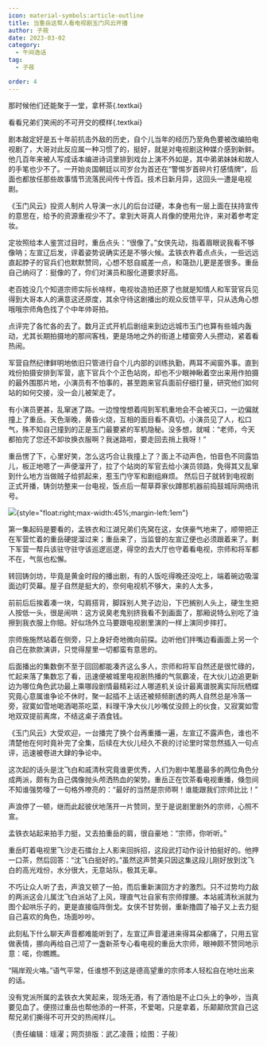 ```yaml
---
icon: material-symbols:article-outline
title: 当重岳这帮人看电视剧玉门风云开播
author: 子莜
date: 2023-03-02
category:
  - 午间逸话
tag:
  - 子莜

order: 4
---
```


那时候他们还能聚于一堂，拿杯茶{.textkai}

看看兄弟们笑闹的不可开交的模样{.textkai}

<!-- more -->

剧本敲定好是五十年前抗击外敌的历史，自个儿当年的经历乃至角色要被改编拍电视剧了，大哥对此反应属一种习惯了的，挺好，就是对电视剧这种媒介感到新鲜。他几百年来被人写成话本编进诗词里排到戏台上演不外如是，其中弟弟妹妹和故人的手笔也少不了。一开始炎国朝廷以司岁台为首还在“警惕岁首碎片打感情牌”，后面也都放任那些故事情节流落民间传十传百。技术日新月异，这回头一遭是电视剧。

《玉门风云》投资人制片人导演一水儿的后台过硬，本身也有一层上面在扶持宣传的意思在，给予的资源重视少不了。拿到大哥真人肖像的使用允许，来对着参考定妆。

定妆照给本人鉴赏过目时，重岳点头：“很像了。”女侠先动，指着眉眼说我看不够像呐；左宣辽后发，评着姿势说确实还是不够火候。孟铁衣杵着点点头，一些远远直起脖子的官兵们也默默赞同，心想不怒自威差一点，和蔼劲儿更是差很多。重岳自己纳闷了：挺像的了，你们对演员和服化道要求好高。

老百姓没几个知道宗师实际长啥样，电视妆造拍还原了也就是知情人和军营官兵见得到大哥本人的满意这还原度，其余守待这剧播出的观众反馈平平，只从选角心想哦哦宗师角色找了个中年帅哥拍。

点评完了各忙各的去了。数月正式开机后剧组来到边远城市玉门也算有些城内轰动，尤其长期拍摄地的那间客栈，更是场地之外的街道上楼窗旁人头攒动，紧着看热闹。

军营自然纪律鲜明地依旧只管进行自个儿内部的训练执勤，两耳不闻窗外事。直到戏份拍摄安排到军营，底下官兵个个正色站岗，却也不少眼神瞅着空出来用作拍摄的最外围那片地，小演员有不怕事的，甚至跑来官兵面前仔细打量，研究他们如何站的如何交接，没一会儿被架走了。

有小演员更甚，乱窜迷了路。一边惶惶想着闯到军机重地会不会被灭口，一边偏就撞上了重岳。天色渐晚，黄昏火烧，互相的面目看不真切。小演员见了人，松口气，殊不知自己撞到的正是玉门最要紧的军机隐秘。没多想，就喊：“老师，今天都拍完了您还不卸妆换衣服啊？我迷路啦，要走回去捎上我呀！”

重岳愣了下，心里好笑，怎么这巧合让我撞上了？面上不动声色，怕音色不同露馅儿，板正地嗯了一声便溜开了，拉了个站岗的军官去给小演员领路，免得其又乱窜到什么地方当做贼子给抓起来，惹玉门守军和剧组麻烦。
然后日子就转到电视剧正式开播，铸剑坊整来一台电视，饭点后一帮草莽家伙蹲那机器前捣鼓城际网络讯号。

![](./res/illustration/大哥看玉门风云（子莜）.webp){style="float:right;max-width:45%;margin-left:1em"}

第一集起码是要看的，孟铁衣和江湖兄弟们先窝在这，女侠豪气地来了，顺带把正在军营忙着的重岳硬提溜过来；重岳来了，当监督的左宣辽便也必须跟着来了。剩下军营一帮兵该驻守驻守该巡逻巡逻，得空的去大厅也守着看电视，宗师和将军都不在，气氛也松懈。

转回铸剑坊，毕竟是黄金时段的播出剧，有的人饭吃得晚还没吃上，端着碗边吸溜面边盯荧幕。屋子自然是挺大的，奈何电视机不够大，来的人太多，

前前后后挨着凑一块，勾肩搭背，脚踩别人凳子边沿，下巴搁别人头上，硬生生把人按低一头，很是闹哄：这方说臭老鬼别挤我看不到画面了，那厢说特么别吃了油擦到我衣服上你赔。好似场外立马要跟电视剧里演的一样上演同步摔打。

宗师施施然站着在侧旁，只上身好奇地微向前探。边听他们拌嘴边看画面上另一个自己在款款演讲，只觉得屋里一切都蛮有意思的。

后面播出的集数倒不至于回回都能凑齐这么多人，宗师和将军自然还是很忙碌的，忙起来落了集数忘了看，迅速便被城里电视剧热播的气氛霸凌，在大伙儿边追更新边为哪位角色武功最上乘哪段剧情最精彩过人哪道机关设计最离谱脱离实际阮栖蝶究竟心意属谁争论不休时，聚一起插不上话还被频频剧透的两人自然总是冷落一旁，寂寞如雪地喝酒喝茶吃菜，料理干净大伙儿吵嘴仗没顾上的伙食，又寂寞如雪地双双提前离席，不结这桌子酒食钱。

《玉门风云》大受欢迎，一台播完了换个台再重播一遍，左宣辽不露声色，谁也不清楚他在何时竟补完了全集，后续在大伙儿经久不衰的讨论里时常忽然插入一句点评，迅速被卷进大肆的争论中。

这次起的话头是沈飞白和戚清秋究竟谁更优秀，人们为剧中笔墨最多的两位角色分成两派，颇有为自己偶像抛头颅洒热血的架势。重岳正在饮茶看电视重播，倏忽间不知谁强势嚎了一句格外嘹亮的：“最好的当然是宗师啊！谁能跟我们宗师比比！”

声浪停了一顿，继而此起彼伏地荡开一片赞同，至于是说剧里剧外的宗师，心照不宣。

孟铁衣站起来拍手力挺，又去拍重岳的肩，很自豪地：“宗师，你听听。”

重岳盯着电视里飞沙走石擂台上人影来回拆招，这段武打动作设计拍挺好的。他押一口茶，然后回答：“沈飞白挺好的。”虽然这声赞美只因这集这段儿刚好放到沈飞白的高光戏份，水分很大，无意站队，极其无辜。

不巧让众人听了去，声浪又顿了一拍，而后重新演回方才的激烈。只不过势均力敌的两派这会儿属沈飞白派站了上风，理直气壮自家有宗师撑腰。本站戚清秋派就为图个起哄乐子的，更是直接临阵倒戈。女侠不甘势弱，重新撸圆了袖子又上去力挺自己喜欢的角色，场面吵吵。

此刻私下什么聊天声音都难能听到了，左宣辽声音灌进来得耳朵都痛了，只用五官做表情，挪向再给自己沏了一盏新茶专心看电视的重岳大宗师，眼神颇不赞同地示意：喏，你瞧瞧。

“隔岸观火咯。”语气平常，任谁想不到这是德高望重的宗师本人轻松自在地吐出来的话。

没有党派所属的孟铁衣大笑起来，现场无酒，有了酒怕是不止口头上的争吵，当真要见血了。便捞过重岳也帮他添的一杯茶，不爱喝，只是拿着，乐颠颠欣赏自己这帮兄弟们撕得不可开交的热闹样儿。<eod />

（责任编辑：瑶濯；网页排版：武乙凌薇；绘图：子莜）

<FakeAds />